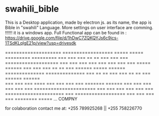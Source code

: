 # swahili_bible

This is a Desktop application, made by electron js. as its name, the app is Bible in "swahili" Language.
More settings on user interface are comming.
!!!!!! it is a windows app.
Full Functional app can be found in : https://drive.google.com/file/d/1hDwC7ZQKQYJs6c9ics-1TSdKLqlgE21p/view?usp=drivesdk


====================        ==================          =====                 =====              =========                        =========
===                         ===                         ===   ==            ==  ===             ===     ===                   ===================
===                         ===                         ===     ===       ===   ===            ===        ===               =====           ======
===                         ===                         ===       ==     ==     ===           ======     =====             ======
==============              ==============              ===        ==  ==       ===          ===  ==    ==  ===            ======           ======  
===                         ===                         ===         ====        ===         ===      ===     ===           =======          ======
===                         ===                         ===                     ===        ===                ===           ======================
===                         ===                         ===                     ===       ===                  ===           =====================
===                         ==================          ===                     ===      ===                    ===              ========    =====   ... COMPNY

for colaboration contact me at: +255 789925268 || +255 758226770
